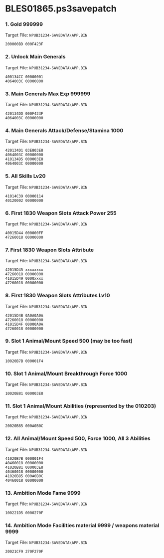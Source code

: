# BLES01865.ps3savepatch

### 1. Gold 999999 

Target File: `NPUB31234-SAVEDATA\APP.BIN`

```
200000BD 000F423F
```

### 2. Unlock Main Generals

Target File: `NPUB31234-SAVEDATA\APP.BIN`

```
400134CC 00000001
4064003C 00000000
```

### 3. Main Generals Max Exp 999999

Target File: `NPUB31234-SAVEDATA\APP.BIN`

```
420134DD 000F423F
4064003C 00000000
```

### 4. Main Generals Attack/Defense/Stamina 1000

Target File: `NPUB31234-SAVEDATA\APP.BIN`

```
420134D1 03E803E8
4064003C 00000000
410134D5 000003E8
4064003C 00000000
```

### 5. All Skills Lv20

Target File: `NPUB31234-SAVEDATA\APP.BIN`

```
41014C39 00000114
40120002 00000000
```

### 6. First 1830 Weapon Slots Attack Power 255

Target File: `NPUB31234-SAVEDATA\APP.BIN`

```
40015D44 000000FF
47260018 00000000
```

### 7. First 1830 Weapon Slots Attribute

Target File: `NPUB31234-SAVEDATA\APP.BIN`

```
42015D45 xxxxxxxx
47260018 00000000
41015D49 0000xxxx
47260018 00000000
```

### 8. First 1830 Weapon Slots Attributes Lv10

Target File: `NPUB31234-SAVEDATA\APP.BIN`

```
42015D4B 0A0A0A0A
47260018 00000000
41015D4F 00000A0A
47260018 00000000
```

### 9. Slot 1 Animal/Mount Speed 500 (may be too fast)

Target File: `NPUB31234-SAVEDATA\APP.BIN`

```
10020B7B 000001F4
```

### 10. Slot 1 Animal/Mount Breakthrough Force 1000

Target File: `NPUB31234-SAVEDATA\APP.BIN`

```
10020B81 000003E8
```

### 11. Slot 1 Animal/Mount Abilities (represented by the 010203)

Target File: `NPUB31234-SAVEDATA\APP.BIN`

```
20020B85 000A0B0C
```

### 12. All Animal/Mount Speed 500, Force 1000, All 3 Abilities

Target File: `NPUB31234-SAVEDATA\APP.BIN`

```
41020B7B 000001F4
40460018 00000000
41020B81 000003E8
40460018 00000000
41020B85 000A0B0C
40460018 00000000
```

### 13. Ambition Mode Fame 9999

Target File: `NPUB31234-SAVEDATA\APP.BIN`

```
100221D5 0000270F
```

### 14. Ambition Mode Facilities material 9999 / weapons material 9999

Target File: `NPUB31234-SAVEDATA\APP.BIN`

```
20021CF9 270F270F
```

